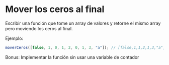 # Mover los ceros al final

Escribir una función que tome un array de valores y retorne el mismo array pero moviendo los ceros al final.

Ejemplo:

```js
moverCeros([false, 1, 0, 1, 2, 0, 1, 3, "a"]); // [false,1,1,2,1,3,"a",0,0]
```

Bonus: Implementar la función sin usar una variable de contador